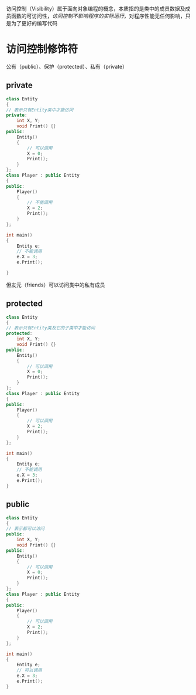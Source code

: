 访问控制（Visibility）属于面向对象编程的概念，本质指的是类中的成员数据及成员函数的可访问性，*访问控制不影响程序的实际运行*，对程序性能无任何影响，只是为了更好的编写代码
# 访问控制修饰符
公有（public）、保护（protected）、私有（private）
## private
```c++
class Entity
{
// 表示只有Entity类中才能访问
private:
	int X, Y;
	void Print() {}
public:
	Entity()
	{
		// 可以调用
		X = 0;
		Print();
	}	
};
class Player : public Entity
{
public:
	Player()
	{
		// 不能调用
		X = 2;
		Print();
	}
};

int main()
{
	Entity e;
	// 不能调用
	e.X = 3;
	e.Print();

}
```
但友元（friends）可以访问类中的私有成员
## protected
```c++
class Entity
{
// 表示只有Entity类及它的子类中才能访问
protected:
	int X, Y;
	void Print() {}
public:
	Entity()
	{
		// 可以调用
		X = 0;
		Print();
	}	
};
class Player : public Entity
{
public:
	Player()
	{
		// 可以调用
		X = 2;
		Print();
	}
};

int main()
{
	Entity e;
	// 不能调用
	e.X = 3;
	e.Print();
}
```
## public
```c++
class Entity
{
// 表示都可以访问
public:
	int X, Y;
	void Print() {}
public:
	Entity()
	{
		// 可以调用
		X = 0;
		Print();
	}	
};
class Player : public Entity
{
public:
	Player()
	{
		// 可以调用
		X = 2;
		Print();
	}
};

int main()
{
	Entity e;
	// 可以调用
	e.X = 3;
	e.Print();
}
```